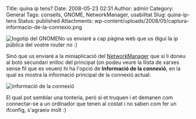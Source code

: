 Title: quina ip tens?
Date: 2008-05-23 02:31
Author: admin
Category: General
Tags: consells, GNOME, NetworkManager, usabilitat
Slug: quina-ip-tens
Status: published
Attachments: wp-content/uploads/2008/05/captura-informacio-de-la-connexio.png

<img src="http://gil.badall.net/wp-content/uploads/2008/01/gnomefoot.png" data-align="right" alt="logotip del GNOME" />No us enviaré a cap pàgina web que us digui la ip pública del vostre router no :)

Sinó que us enviaré a la miniaplicació del <a href="http://www.gnome.org/projects/NetworkManager/" target="_blank" rel="noopener">NetworkManager</a> que si li doneu al botó secundari enlloc del principal (on podeu veure la llista de xarxes sense fil que es veuen) hi ha l'opció de **Informació de la connexió**, en la qual es mostra la informació principal de la connexió actual:

![informació de la connexió]({static}wp-content/uploads/2008/05/captura-informacio-de-la-connexio.png)

El qual pot semblar una tonteria, però si et truquen i et demanen com connectar-se a un ordinador que tenen al costat i no saben com fer un ifconfig, s'agraeix molt :)
